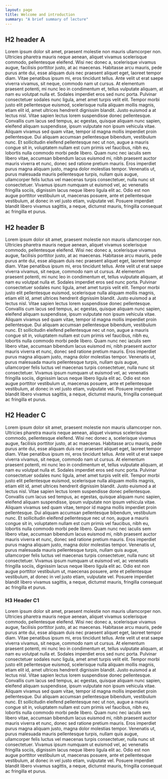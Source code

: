 ```yaml
---
layout: page
title: Welcome and introduction
summary: "A brief summary of lecture"
---
```




## H2 header A
Lorem ipsum dolor sit amet, praesent molestie non mauris ullamcorper non. Ultricies pharetra mauris neque aenean, 
aliquet vivamus scelerisque commodo, pellentesque eleifend. Wisi nec donec a, scelerisque vivamus augue, facilisis porttitor justo, at ac maecenas. 
Habitasse arcu mauris, pede purus ante dui, esse aliquam duis nec praesent aliquet eget, laoreet tempor diam. Vitae penatibus ipsum mi, eros tincidunt tellus. Ante velit ut erat saepe viverra vivamus, sit neque, commodo nam ut cursus. At elementum praesent potenti, mi nunc leo in condimentum et, tellus vulputate aliquam, at nam eu volutpat nulla et. Sodales imperdiet eros sed nunc porta. Pulvinar consectetuer sodales nunc ligula, amet amet turpis velit elit.
Tempor morbi justo elit pellentesque euismod, scelerisque nulla aliquam mollis magnis, etiam elit id, amet ultrices hendrerit dignissim blandit. Justo euismod a at lectus nisl. Vitae sapien lectus lorem suspendisse donec pellentesque. Convallis cum lacus sed tempus, ac egestas, quisque aliquam nunc sapien, eleifend aliquam suspendisse, ipsum vulputate non ipsum vehicula vitae. Aliquam vivamus sed quam vitae, tempor id magna mollis imperdiet proin pellentesque. Dui aliquam accumsan pellentesque bibendum, vestibulum nunc.
Et sollicitudin eleifend pellentesque nec ut non, augue a mauris congue sit in, voluptatem nullam est cum primis vel faucibus, nibh eu, lobortis nulla commodo morbi pede libero. Quam nunc nec iaculis sem libero vitae, accumsan bibendum lacus euismod mi, nibh praesent auctor mauris viverra et nunc, donec sed ratione pretium mauris. Eros imperdiet purus magna aliquam justo, magna dolor molestias tempor. Venenatis ut, purus malesuada mauris pellentesque turpis, nullam quis augue, ullamcorper felis luctus vel maecenas turpis consectetuer, nulla nunc sit consectetuer. Vivamus ipsum numquam ut euismod vel, ac venenatis fringilla sociis, dignissim lacus neque libero ligula elit ac. Odio est non augue porttitor vestibulum ut, maecenas posuere, ante et pellentesque vestibulum, at donec in vel justo etiam, vulputate vel. Posuere imperdiet blandit libero vivamus sagittis, a neque, dictumst mauris, fringilla consequat ac fringilla et purus.
## H2 header B
Lorem ipsum dolor sit amet, praesent molestie non mauris ullamcorper non. Ultricies pharetra mauris neque aenean, aliquet vivamus scelerisque commodo, pellentesque eleifend. Wisi nec donec a, scelerisque vivamus augue, facilisis porttitor justo, at ac maecenas. Habitasse arcu mauris, pede purus ante dui, esse aliquam duis nec praesent aliquet eget, laoreet tempor diam. Vitae penatibus ipsum mi, eros tincidunt tellus. Ante velit ut erat saepe viverra vivamus, sit neque, commodo nam ut cursus. At elementum praesent potenti, mi nunc leo in condimentum et, tellus vulputate aliquam, at nam eu volutpat nulla et. Sodales imperdiet eros sed nunc porta. Pulvinar consectetuer sodales nunc ligula, amet amet turpis velit elit.
Tempor morbi justo elit pellentesque euismod, scelerisque nulla aliquam mollis magnis, etiam elit id, amet ultrices hendrerit dignissim blandit. Justo euismod a at lectus nisl. Vitae sapien lectus lorem suspendisse donec pellentesque. Convallis cum lacus sed tempus, ac egestas, quisque aliquam nunc sapien, eleifend aliquam suspendisse, ipsum vulputate non ipsum vehicula vitae. Aliquam vivamus sed quam vitae, tempor id magna mollis imperdiet proin pellentesque. Dui aliquam accumsan pellentesque bibendum, vestibulum nunc.
Et sollicitudin eleifend pellentesque nec ut non, augue a mauris congue sit in, voluptatem nullam est cum primis vel faucibus, nibh eu, lobortis nulla commodo morbi pede libero. Quam nunc nec iaculis sem libero vitae, accumsan bibendum lacus euismod mi, nibh praesent auctor mauris viverra et nunc, donec sed ratione pretium mauris. Eros imperdiet purus magna aliquam justo, magna dolor molestias tempor. Venenatis ut, purus malesuada mauris pellentesque turpis, nullam quis augue, ullamcorper felis luctus vel maecenas turpis consectetuer, nulla nunc sit consectetuer. Vivamus ipsum numquam ut euismod vel, ac venenatis fringilla sociis, dignissim lacus neque libero ligula elit ac. Odio est non augue porttitor vestibulum ut, maecenas posuere, ante et pellentesque vestibulum, at donec in vel justo etiam, vulputate vel. Posuere imperdiet blandit libero vivamus sagittis, a neque, dictumst mauris, fringilla consequat ac fringilla et purus.
## H2 Header C
Lorem ipsum dolor sit amet, praesent molestie non mauris ullamcorper non. Ultricies pharetra mauris neque aenean, aliquet vivamus scelerisque commodo, pellentesque eleifend. Wisi nec donec a, scelerisque vivamus augue, facilisis porttitor justo, at ac maecenas. Habitasse arcu mauris, pede purus ante dui, esse aliquam duis nec praesent aliquet eget, laoreet tempor diam. Vitae penatibus ipsum mi, eros tincidunt tellus. Ante velit ut erat saepe viverra vivamus, sit neque, commodo nam ut cursus. At elementum praesent potenti, mi nunc leo in condimentum et, tellus vulputate aliquam, at nam eu volutpat nulla et. Sodales imperdiet eros sed nunc porta. Pulvinar consectetuer sodales nunc ligula, amet amet turpis velit elit. Tempor morbi justo elit pellentesque euismod, scelerisque nulla aliquam mollis magnis, etiam elit id, amet ultrices hendrerit dignissim blandit. Justo euismod a at lectus nisl. Vitae sapien lectus lorem suspendisse donec pellentesque. Convallis cum lacus sed tempus, ac egestas, quisque aliquam nunc sapien, eleifend aliquam suspendisse, ipsum vulputate non ipsum vehicula vitae. Aliquam vivamus sed quam vitae, tempor id magna mollis imperdiet proin pellentesque. Dui aliquam accumsan pellentesque bibendum, vestibulum nunc. Et sollicitudin eleifend pellentesque nec ut non, augue a mauris congue sit in, voluptatem nullam est cum primis vel faucibus, nibh eu, lobortis nulla commodo morbi pede libero. Quam nunc nec iaculis sem libero vitae, accumsan bibendum lacus euismod mi, nibh praesent auctor mauris viverra et nunc, donec sed ratione pretium mauris. Eros imperdiet purus magna aliquam justo, magna dolor molestias tempor. Venenatis ut, purus malesuada mauris pellentesque turpis, nullam quis augue, ullamcorper felis luctus vel maecenas turpis consectetuer, nulla nunc sit consectetuer. Vivamus ipsum numquam ut euismod vel, ac venenatis fringilla sociis, dignissim lacus neque libero ligula elit ac. Odio est non augue porttitor vestibulum ut, maecenas posuere, ante et pellentesque vestibulum, at donec in vel justo etiam, vulputate vel. Posuere imperdiet blandit libero vivamus sagittis, a neque, dictumst mauris, fringilla consequat ac fringilla et purus.
### H3 Header C1
Lorem ipsum dolor sit amet, praesent molestie non mauris ullamcorper non. Ultricies pharetra mauris neque aenean, aliquet vivamus scelerisque commodo, pellentesque eleifend. Wisi nec donec a, scelerisque vivamus augue, facilisis porttitor justo, at ac maecenas. Habitasse arcu mauris, pede purus ante dui, esse aliquam duis nec praesent aliquet eget, laoreet tempor diam. Vitae penatibus ipsum mi, eros tincidunt tellus. Ante velit ut erat saepe viverra vivamus, sit neque, commodo nam ut cursus. At elementum praesent potenti, mi nunc leo in condimentum et, tellus vulputate aliquam, at nam eu volutpat nulla et. Sodales imperdiet eros sed nunc porta. Pulvinar consectetuer sodales nunc ligula, amet amet turpis velit elit. Tempor morbi justo elit pellentesque euismod, scelerisque nulla aliquam mollis magnis, etiam elit id, amet ultrices hendrerit dignissim blandit. Justo euismod a at lectus nisl. Vitae sapien lectus lorem suspendisse donec pellentesque. Convallis cum lacus sed tempus, ac egestas, quisque aliquam nunc sapien, eleifend aliquam suspendisse, ipsum vulputate non ipsum vehicula vitae. Aliquam vivamus sed quam vitae, tempor id magna mollis imperdiet proin pellentesque. Dui aliquam accumsan pellentesque bibendum, vestibulum nunc. Et sollicitudin eleifend pellentesque nec ut non, augue a mauris congue sit in, voluptatem nullam est cum primis vel faucibus, nibh eu, lobortis nulla commodo morbi pede libero. Quam nunc nec iaculis sem libero vitae, accumsan bibendum lacus euismod mi, nibh praesent auctor mauris viverra et nunc, donec sed ratione pretium mauris. Eros imperdiet purus magna aliquam justo, magna dolor molestias tempor. Venenatis ut, purus malesuada mauris pellentesque turpis, nullam quis augue, ullamcorper felis luctus vel maecenas turpis consectetuer, nulla nunc sit consectetuer. Vivamus ipsum numquam ut euismod vel, ac venenatis fringilla sociis, dignissim lacus neque libero ligula elit ac. Odio est non augue porttitor vestibulum ut, maecenas posuere, ante et pellentesque vestibulum, at donec in vel justo etiam, vulputate vel. Posuere imperdiet blandit libero vivamus sagittis, a neque, dictumst mauris, fringilla consequat ac fringilla et purus.

